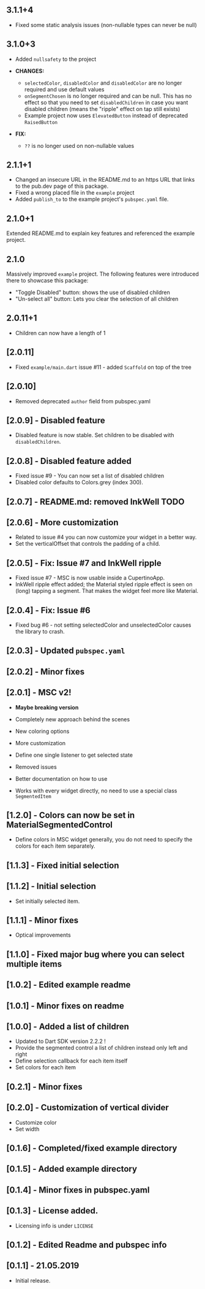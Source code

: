 ## 3.1.1+4

* Fixed some static analysis issues (non-nullable types can never be null)


## 3.1.0+3

* Added `nullsafety` to the project
* **CHANGES:**
    - `selectedColor`, `disabledColor` and `disabledColor` are no longer required and use default values
    - `onSegmentChosen` is no longer required and can be null. This has no effect so that you need to set `disabledChildren` in case you want disabled children (means the "ripple" effect on tap still exists)
    - Example project now uses `ElevatedButton` instead of deprecated `RaisedButton`
    
* **FIX:**
    - `??` is no longer used on non-nullable values

## 2.1.1+1

* Changed an insecure URL in the README.md to an https URL that links to the pub.dev page of this package.
* Fixed a wrong placed file in the `example` project
* Added `publish_to` to the example project's `pubspec.yaml` file.

## 2.1.0+1

Extended README.md to explain key features and referenced the example project.

## 2.1.0

Massively improved `example` project. The following features were introduced there to showcase this package:

* "Toggle Disabled" button: shows the use of disabled children
* "Un-select all" button: Lets you clear the selection of all children

## 2.0.11+1

* Children can now have a length of 1

## [2.0.11]

* Fixed `example/main.dart` issue #11 - added `Scaffold` on top of the tree

## [2.0.10]

* Removed deprecated `author` field from pubspec.yaml

## [2.0.9] - Disabled feature

* Disabled feature is now stable. Set children to be disabled with `disabledChildren`.

## [2.0.8] - Disabled feature added

* Fixed issue #9 - You can now set a list of disabled children
* Disabled color defaults to Colors.grey (index 300).

## [2.0.7] - README.md: removed InkWell TODO

## [2.0.6] - More customization

* Related to issue #4 you can now customize your widget in a better way.
* Set the verticalOffset that controls the padding of a child.

## [2.0.5] - Fix: Issue #7 and InkWell ripple

* Fixed issue #7 - MSC is now usable inside a CupertinoApp.
* InkWell ripple effect added; the Material styled ripple effect is seen on (long) tapping a segment. That makes the widget feel more like Material.

## [2.0.4] - Fix: Issue #6

* Fixed bug #6 - not setting selectedColor and unselectedColor causes the library to crash.

## [2.0.3] - Updated `pubspec.yaml`

## [2.0.2] - Minor fixes

## [2.0.1] - MSC v2!

* **Maybe breaking version** 

* Completely new approach behind the scenes
* New coloring options
* More customization
* Define one single listener to get selected state
* Removed issues
* Better documentation on how to use
* Works with every widget directly, no need to use a special class `SegmentedItem`

## [1.2.0] - Colors can now be set in MaterialSegmentedControl

* Define colors in MSC widget generally, you do not need to specify the colors for each item separately.

## [1.1.3] - Fixed initial selection

## [1.1.2] - Initial selection

* Set initially selected item.

## [1.1.1] - Minor fixes

* Optical improvements

## [1.1.0] - Fixed major bug where you can select multiple items

## [1.0.2] - Edited example readme

## [1.0.1] - Minor fixes on readme

## [1.0.0] - Added a list of children

* Updated to Dart SDK version 2.2.2 !
* Provide the segmented control a list of children instead only left and right
* Define selection callback for each item itself
* Set colors for each item

## [0.2.1] - Minor fixes

## [0.2.0] - Customization of vertical divider

* Customize color
* Set width

## [0.1.6] - Completed/fixed example directory

## [0.1.5] - Added example directory

## [0.1.4] - Minor fixes in pubspec.yaml

## [0.1.3] - License added.

* Licensing info is under `LICENSE`

## [0.1.2] - Edited Readme and pubspec info

## [0.1.1] - 21.05.2019

* Initial release.
